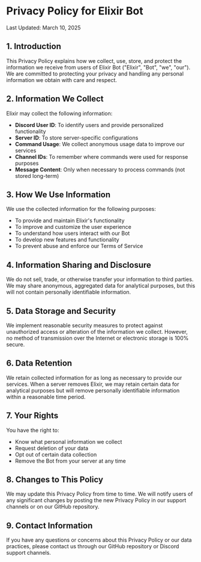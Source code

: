 # Privacy Policy for Elixir Bot

Last Updated: March 10, 2025

## 1. Introduction

This Privacy Policy explains how we collect, use, store, and protect the information we receive from users of Elixir Bot ("Elixir", "Bot", "we", "our"). We are committed to protecting your privacy and handling any personal information we obtain with care and respect.

## 2. Information We Collect

Elixir may collect the following information:

- **Discord User ID**: To identify users and provide personalized functionality
- **Server ID**: To store server-specific configurations
- **Command Usage**: We collect anonymous usage data to improve our services
- **Channel IDs**: To remember where commands were used for response purposes
- **Message Content**: Only when necessary to process commands (not stored long-term)

## 3. How We Use Information

We use the collected information for the following purposes:

- To provide and maintain Elixir's functionality
- To improve and customize the user experience
- To understand how users interact with our Bot
- To develop new features and functionality
- To prevent abuse and enforce our Terms of Service

## 4. Information Sharing and Disclosure

We do not sell, trade, or otherwise transfer your information to third parties. We may share anonymous, aggregated data for analytical purposes, but this will not contain personally identifiable information.

## 5. Data Storage and Security

We implement reasonable security measures to protect against unauthorized access or alteration of the information we collect. However, no method of transmission over the Internet or electronic storage is 100% secure.

## 6. Data Retention

We retain collected information for as long as necessary to provide our services. When a server removes Elixir, we may retain certain data for analytical purposes but will remove personally identifiable information within a reasonable time period.

## 7. Your Rights

You have the right to:
- Know what personal information we collect
- Request deletion of your data
- Opt out of certain data collection
- Remove the Bot from your server at any time

## 8. Changes to This Policy

We may update this Privacy Policy from time to time. We will notify users of any significant changes by posting the new Privacy Policy in our support channels or on our GitHub repository.

## 9. Contact Information

If you have any questions or concerns about this Privacy Policy or our data practices, please contact us through our GitHub repository or Discord support channels.
